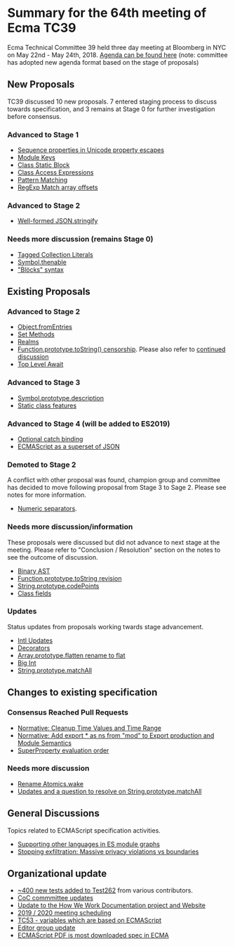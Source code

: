 # Summary for the 64th meeting of Ecma TC39

Ecma Technical Committee 39 held three day meeting at Bloomberg in NYC on May 22nd - May 24th, 2018. [Agenda can be found here](https://github.com/tc39/agendas/blob/master/2018/05.md) (note: committee has adopted new agenda format based on the stage of proposals)

## New Proposals
TC39 discussed 10 new proposals. 7 entered staging process to discuss towards specification, and 3 remains at Stage 0 for further investigation before consensus.  

### Advanced to Stage 1 
- [Sequence properties in Unicode property escapes](may-22.md#11ia-sequence-properties-in-unicode-property-escapes)
- [Module Keys](may-23.md#module-keys-strawman-for-stage-1)
- [Class Static Block](may-23.md#class-static-block)
- [Class Access Expressions](may-23.md#class-access-expressions)
- [Pattern Matching](may-24.md#pattern-matching-for-stage-1)
- [RegExp Match array offsets](may-24.md#bl%C3%B6cks-syntax-for-stage-0)

### Advanced to Stage 2 
- [Well-formed JSON.stringify](may-22.md#stringprototypecodepoints-for-stage-2)

### Needs more discussion (remains Stage 0) 
- [Tagged Collection Literals](may-24.md#tagged-collection-literals-for-stage-1)
- [Symbol.thenable](may-24.md#symbolthenable-for-stage-1-or-2)
- ["Blöcks" syntax](may-24.md#bl%C3%B6cks-syntax-for-stage-0)

## Existing Proposals

### Advanced to Stage 2
- [Object.fromEntries](may-22.md#objectfromentries-to-stage-2)
- [Set Methods](may-22.md#set-methods)
- [Realms](may-23.md#realms)
- [Function.prototype.toString() censorship](may-22.md#functionprototypetostring-censorship-for-stage-2). Please also refer to [continued discussion](may-24.md#functionprototypetostring-censorship-for-stage-2-continued-discussion)
- [Top Level Await](may-22.md#top-level-await)
### Advanced to Stage 3
- [Symbol.prototype.description](may-22.md#symbolprototypedescription-for-stage-3)
- [Static class features](may-23.md#static-class-features-for-stage-3)
### Advanced to Stage 4  (will be added to ES2019)
- [Optional catch binding](may-22.md#11id-optional-catch-binding-for-stage-4)
- [ECMAScript as a superset of JSON](may-22.md#11ie-ecmascript-as-a-superset-of-json)
### Demoted to Stage 2
A conflict with other proposal was found, champion group and committee has decided to move following proposal from Stage 3 to Sage 2. Please see notes for more information.
- [Numeric separators](may-24.md#numeric-separators-update).

### Needs more discussion/information
These proposals were discussed but did not advance to next stage at the meeting. Please refer to "Conclusion / Resolution" section on the notes to see the outcome of discussion.
- [Binary AST](may-24.md#binary-ast)
- [Function.prototype.toString revision](may-22.md#functionprototypetostring-revision-updates-slides-and-stage-4)
- [String.prototype.codePoints](may-22.md#stringprototypecodepoints-for-stage-2)
- [Class fields](may-23.md#class-fields-status-update)

### Updates
Status updates from proposals working twards stage advancement.
- [Intl Updates](may-22.md#intl-updates)
- [Decorators](may-23.md#decorators-towards-stage-3-additional-notes)
- [Array.prototype.flatten rename to flat](may-22.md#arrayprototypeflatten-rename)
- [Big Int](may-22.md#bigint-status-update)
- [String.prototype.matchAll](may-22.md#revisiting-stringprototypematchall)

## Changes to existing specification

### Consensus Reached Pull Requests 
- [Normative: Cleanup Time Values and Time Range](https://github.com/tc39/ecma262/pull/1144)
- [Normative: Add export * as ns from "mod” to Export production and Module Semantics](may-22.md#9ib-normative-add-export--as-ns-from-mod-to-export-production-and-module-semantics)
- [SuperProperty evaluation order](may-24.md#superproperty-evaluation-order)

### Needs more discussion
- [Rename Atomics.wake](may-22.md#rename-atomicswake)
- [Updates and a question to resolve on String.prototype.matchAll](may-22.md#updates-and-a-question-to-resolve-on-stringprototypematchall)

## General Discussions 
Topics related to ECMAScript specification activities. 
- [Supporting other languages in ES module graphs](may-23.md#supporting-other-languages-in-es-module-graphs-updates)
- [Stopping exfiltration: Massive privacy violations vs boundaries](may-23.md#stopping-exfiltration-massive-privacy-violations-vs-boundaries)

## Organizational update
- [~400 new tests added to Test262](may-22.md#Test262) from various contributors.
- [CoC commmittee updates](may-22.md#8-updates-from-the-coc-committee)
- [Update to the How We Work Documentation project and Website](may-22.md#11if-update-to-the-how-we-work-documentation-project-and-website)
- [2019 / 2020 meeting scheduling](may-22.md#11ic-20192020-meeting-scheduling-update)
- [TC53 - variables which are based on ECMAScript](may-24.md#further-secretariat-updates)
- [Editor group update](may-23.md#expanding-group-of-editors)
- [ECMAScript PDF is most downloaded spec in ECMA](may-23.md#ecma-secretariat-update)
